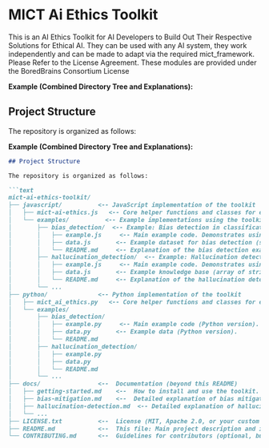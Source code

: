 # MICT Ai Ethics Toolkit
This is an AI Ethics Toolkit for AI Developers to Build Out Their Respective Solutions for Ethical AI.  They can be used with any AI system, they work independently and can be made to adapt via the required mict_framework.
Please Refer to the License Agreement.  These modules are provided under the BoredBrains Consortium License

**Example (Combined Directory Tree and Explanations):**
## Project Structure

The repository is organized as follows:

**Example (Combined Directory Tree and Explanations):**

```markdown
## Project Structure

The repository is organized as follows:

```text
mict-ai-ethics-toolkit/
├── javascript/          <-- JavaScript implementation of the toolkit
│   ├── mict-ai-ethics.js   <-- Core helper functions and classes for ethical AI.
│   └── examples/          <-- Example implementations using the toolkit.
│       ├── bias_detection/  <-- Example: Bias detection in classification.
│       │   ├── example.js     <-- Main example code. Demonstrates using `calculateDisparateImpact` within a MICT cycle.
│       │   ├── data.js       <-- Example dataset for bias detection (simulated data).  Contains `predictions`, `labels`, and `sensitive` attributes.
│       │   └── README.md     <-- Explanation of the bias detection example.
│       ├── hallucination_detection/  <-- Example: Hallucination detection.
│       │   ├── example.js     <-- Main example code. Demonstrates using `detectHallucinations` within a MICT cycle.
│       │   ├── data.js       <-- Example knowledge base (array of strings) and sample text for hallucination detection.
│       │   └── README.md     <-- Explanation of the hallucination detection example.
│       └── ...
├── python/              <-- Python implementation of the toolkit
│   ├── mict_ai_ethics.py   <-- Core helper functions and classes for ethical AI.
│   └── examples/
│       ├── bias_detection/
│       │   ├── example.py     <-- Main example code (Python version).
│       │   ├── data.py       <-- Example data (Python version).
│       │   └── README.md
│       ├── hallucination_detection/
│       │   ├── example.py
│       │   ├── data.py
│       │   └── README.md
│       └── ...
├── docs/                <--  Documentation (beyond this README)
│   ├── getting-started.md    <--  How to install and use the toolkit.
│   ├── bias-mitigation.md    <--  Detailed explanation of bias mitigation techniques.
│   ├── hallucination-detection.md  <-- Detailed explanation of hallucination detection.
│   └── ...
├── LICENSE.txt          <--  License (MIT, Apache 2.0, or your custom license).
├── README.md            <--  This file: Main project description and instructions.
└── CONTRIBUTING.md      <--  Guidelines for contributors (optional, but recommended).

